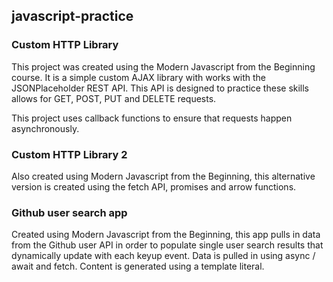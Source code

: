## javascript-practice

### Custom HTTP Library

This project was created using the Modern Javascript from the Beginning course. It is a simple custom AJAX library with works with the JSONPlaceholder REST API. This API is designed to practice these skills allows for GET, POST, PUT and DELETE requests.

This project uses callback functions to ensure that requests happen asynchronously.

### Custom HTTP Library 2

Also created using Modern Javascript from the Beginning, this alternative version is created using the fetch API, promises and arrow functions.

### Github user search app

Created using Modern Javascript from the Beginning, this app pulls in data from the Github user API in order to populate single user search results that dynamically update with each keyup event. Data is pulled in using async / await and fetch. Content is generated using a template literal.

